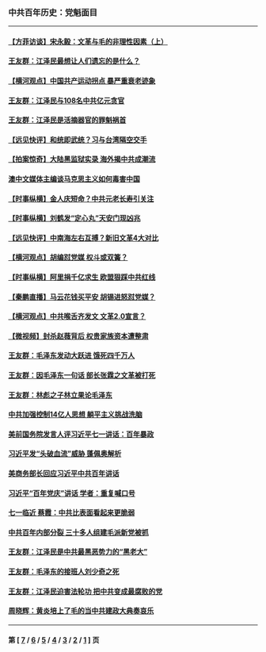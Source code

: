 ### 中共百年历史：党魁面目
---
#### [【方菲访谈】宋永毅：文革与毛的非理性因素（上）](../../pages/nf1176107/n13469956.md?03210430) 
#### [王友群：江泽民最想让人们遗忘的是什么？](../../pages/nf1176107/n13408949.md?03210430) 
#### [【横河观点】中国共产运动拐点 暴严重衰老迹象](../../pages/nf1176107/n13388333.md?03210430) 
#### [王友群：江泽民与108名中共亿元贪官](../../pages/nf1176107/n13352358.md?03210430) 
#### [王友群：江泽民是活摘器官的罪魁祸首](../../pages/nf1176107/n13336903.md?03210430) 
#### [【远见快评】和统即武统？习与台湾隔空交手](../../pages/nf1176107/n13297739.md?03210430) 
#### [【拍案惊奇】大陆黑监狱实录 海外揭中共成潮流](../../pages/nf1176107/n13288853.md?03210430) 
#### [澳中文媒体主编谈马克思主义如何毒害中国](../../pages/nf1176107/n13257387.md?03210430) 
#### [【时事纵横】金人庆短命？中共元老长寿引关注](../../pages/nf1176107/n13217934.md?03210430) 
#### [【时事纵横】刘鹤发“定心丸”天安门现凶兆](../../pages/nf1176107/n13215416.md?03210430) 
#### [【远见快评】中南海左右互搏？新旧文革4大对比](../../pages/nf1176107/n13214745.md?03210430) 
#### [【横河观点】胡编怼党媒 权斗或双簧？](../../pages/nf1176107/n13210864.md?03210430) 
#### [【时事纵横】阿里捐千亿求生 欧盟狠踩中共红线](../../pages/nf1176107/n13206431.md?03210430) 
#### [【秦鹏直播】马云花钱买平安 胡锡进怒怼党媒？](../../pages/nf1176107/n13206392.md?03210430) 
#### [【横河观点】中共喉舌齐发文 文革2.0宣言？](../../pages/nf1176107/n13201248.md?03210430) 
#### [【微视频】封杀赵薇背后 权贵家族资本遭整肃](../../pages/nf1176107/n13197798.md?03210430) 
#### [王友群：毛泽东发动大跃进 饿死四千万人](../../pages/nf1176107/n13177158.md?03210430) 
#### [王友群：因毛泽东一句话 部长张霖之文革被打死](../../pages/nf1176107/n13161711.md?03210430) 
#### [王友群：林彪之子林立果论毛泽东](../../pages/nf1176107/n13128622.md?03210430) 
#### [中共加强控制14亿人思想 躺平主义挑战洗脑](../../pages/nf1176107/n13094299.md?03210430) 
#### [美前国务院发言人评习近平七一讲话：百年暴政](../../pages/nf1176107/n13066986.md?03210430) 
#### [习近平发“头破血流”威胁 蓬佩奥解析](../../pages/nf1176107/n13063604.md?03210430) 
#### [美商务部长回应习近平中共百年讲话](../../pages/nf1176107/n13062903.md?03210430) 
#### [习近平“百年党庆”讲话 学者：重复喊口号](../../pages/nf1176107/n13061411.md?03210430) 
#### [七一临近 蔡霞：中共比表面看起来更脆弱](../../pages/nf1176107/n13056418.md?03210430) 
#### [中共百年内部分裂 三十多人组建毛派新党被抓](../../pages/nf1176107/n13044023.md?03210430) 
#### [王友群：江泽民是中共最黑恶势力的“黑老大”](../../pages/nf1176107/n13022180.md?03210430) 
#### [王友群：毛泽东的接班人刘少奇之死](../../pages/nf1176107/n12991772.md?03210430) 
#### [王友群：江泽民迫害法轮功 把中共变成最腐败的党](../../pages/nf1176107/n12947347.md?03210430) 
#### [周晓辉：黄炎培上了毛的当中共建政大典奏哀乐](../../pages/nf1176107/n12942780.md?03210430) 

---
#### 第 [ [7](./7.md?03210430) / [6](./6.md?03210430) / [5](./5.md?03210430) / [4](./4.md?03210430) / [3](./3.md?03210430) / [2](./2.md?03210430) / [1](./1.md?03210430) ] 页

